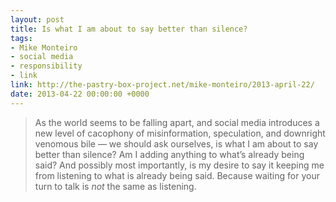 ```yaml
---
layout: post
title: Is what I am about to say better than silence?
tags:
- Mike Monteiro
- social media
- responsibility
- link
link: http://the-pastry-box-project.net/mike-monteiro/2013-april-22/
date: 2013-04-22 00:00:00 +0000
---
```


> As the world seems to be falling apart, and social media introduces a new level of cacophony of misinformation, speculation, and downright venomous bile — we should ask ourselves, is what I am about to say better than silence? Am I adding anything to what’s already being said? And possibly most importantly, is my desire to say it keeping me from listening to what is already being said. Because waiting for your turn to talk is *not* the same as listening.